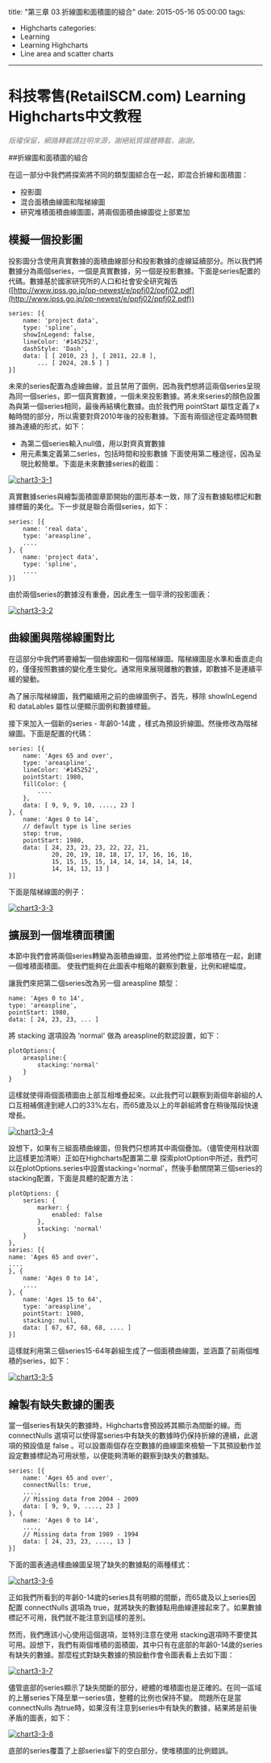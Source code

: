 title: "第三章 03.折線圖和面積圖的組合"
date: 2015-05-16 05:00:00
tags:
  - Highcharts
categories:
  - Learning
  - Learning Highcharts
  - Line area and scatter charts
---

# 科技零售(RetailSCM.com) Learning Highcharts中文教程

_<span style="color: #808080;">版權保留，網路轉載請註明來源，謝絕紙質媒體轉載，謝謝。</span>_

##折線圖和面積圖的組合

在這一部分中我們將探索將不同的類型圖綜合在一起，即混合折線和面積圖：

*   投影圖
*   混合面積曲線圖和階梯線圖
*   研究堆積面積曲線圖圖，將兩個面積曲線圖從上部累加

## 模擬一個投影圖

投影圖分含使用真實數據的面積曲線部分和投影數據的虛線延續部分。所以我們將數據分為兩個series，一個是真實數據，另一個是投影數據。下面是series配置的代碼。數據基於國家研究所的人口和社會安全研究報告([http://www.ipss.go.jp/pp-newest/e/ppfj02/ppfj02.pdf](http://www.ipss.go.jp/pp-newest/e/ppfj02/ppfj02.pdf))

<!--more-->

    series: [{
        name: 'project data',
        type: 'spline',
        showInLegend: false,
        lineColor: '#145252',
        dashStyle: 'Dash',
        data: [ [ 2010, 23 ], [ 2011, 22.8 ],
            ... [ 2024, 28.5 ] ]
    }]

未來的series配置為虛線曲線，並且禁用了圖例，因為我們想將這兩個series呈現為同一個series，即一個真實數據，一個未來投影數據。將未來series的顏色設置為與第一個series相同，最後再結構化數據。由於我們用 pointStart 屬性定義了x軸時間的部分，所以需要對齊2010年後的投影數據。下面有兩個途徑定義時間數據為連續的形式，如下：

*   為第二個series輸入null值，用以對齊真實數據
*   用元素集定義第二series，包括時間和投影數據
下面使用第二種途徑，因為呈現比較簡單。下面是未來數據series的截圖：

[![chart3-3-1](/images/learning_highcharts/chart3-3-1.jpg)](/images/learning_highcharts/chart3-3-1.jpg)

真實數據series與繪製面積圖章節開始的圖形基本一致，除了沒有數據點標記和數據標籤的美化。下一步就是聯合兩個series，如下：

    series: [{
        name: 'real data',
        type: 'areaspline',
        ....
    }, {
        name: 'project data',
        type: 'spline',
        ....
    }]

由於兩個series的數據沒有重疊，因此產生一個平滑的投影圖表：

[![chart3-3-2](/images/learning_highcharts/chart3-3-2.jpg)](/images/learning_highcharts/chart3-3-2.jpg)

## 曲線圖與階梯線圖對比

在這部分中我們將要繪製一個曲線圖和一個階梯線圖。階梯線圖是水準和垂直走向的，僅僅按照數據的變化產生變化。通常用來展現離散的數據，即數據不是連續平緩的變動。

為了展示階梯線圖，我們繼續用之前的曲線圖例子。首先，移除 showInLegend 和 dataLables 屬性以便顯示圖例和數據標籤。

接下來加入一個新的series - 年齡0-14歲 ，樣式為預設折線圖。然後修改為階梯線圖。下面是配置的代碼：

    series: [{
        name: 'Ages 65 and over',
        type: 'areaspline',
        lineColor: '#145252',
        pointStart: 1980,
        fillColor: {
            ....
        },
        data: [ 9, 9, 9, 10, ...., 23 ]
    }, {
        name: 'Ages 0 to 14',
        // default type is line series
        step: true,
        pointStart: 1980,
        data: [ 24, 23, 23, 23, 22, 22, 21,
                20, 20, 19, 18, 18, 17, 17, 16, 16, 16,
                15, 15, 15, 15, 14, 14, 14, 14, 14, 14,
                14, 14, 13, 13 ]
    }]

下面是階梯線圖的例子：

[![chart3-3-3](/images/learning_highcharts/chart3-3-3.jpg)](/images/learning_highcharts/chart3-3-3.jpg)

## 擴展到一個堆積面積圖

本節中我們會將兩個series轉變為面積曲線圖，並將他們從上部堆積在一起，創建一個堆積面積圖。 使我們能夠在此圖表中粗略的觀察到數量，比例和總幅度。

讓我們來把第二個series改為另一個 areaspline 類型：

    name: 'Ages 0 to 14',
    type: 'areaspline',
    pointStart: 1980,
    data: [ 24, 23, 23, ... ]

將 stacking 選項設為 'normal' 做為 areaspline的默認設置，如下：

    plotOptions:{
        areaspline:{
            stacking:'normal'
        }
    }

這樣就使得兩個面積圖由上部互相堆疊起來。以此我們可以觀察到兩個年齡組的人口互相補償達到總人口的33%左右，而65歲及以上的年齡組將會在稍後階段快速增長。

[![chart3-3-4](/images/learning_highcharts/chart3-3-4.jpg)](/images/learning_highcharts/chart3-3-4.jpg)

設想下，如果有三組面積曲線圖，但我們只想將其中兩個疊加。（儘管使用柱狀圖比這樣更加清晰）正如在Highcharts配置第二章 探索plotOption中所述，我們可以在plotOptions.series中設置stacking='normal'，然後手動關閉第三個series的stacking配置，下面是具體的配置方法：

    plotOptions: {
        series: {
            marker: {
                enabled: false
            },
            stacking: 'normal'
        }
    },
    series: [{
    name: 'Ages 65 and over',
    ....
    }, {
        name: 'Ages 0 to 14',
        ....
    }, {
        name: 'Ages 15 to 64',
        type: 'areaspline',
        pointStart: 1980,
        stacking: null,
        data: [ 67, 67, 68, 68, .... ]
    }]

這樣就利用第三個series15-64年齡組生成了一個面積曲線圖，並涵蓋了前兩個堆積的series，如下：

[![chart3-3-5](/images/learning_highcharts/chart3-3-5.jpg)](/images/learning_highcharts/chart3-3-5.jpg)

## 繪製有缺失數據的圖表

當一個series有缺失的數據時，Highcharts會預設將其顯示為間斷的線。而 connectNulls 選項可以使得當series中有缺失的數據時仍保持折線的連續，此選項的預設值是 false 。可以設置兩個存在空數據的曲線圖來檢驗一下其預設動作並設定數據標記為可用狀態，以便能夠清晰的觀察到缺失的數據點。

    series: [{
        name: 'Ages 65 and over',
        connectNulls: true,
        ....,
        // Missing data from 2004 - 2009
        data: [ 9, 9, 9, ...., 23 ]
    }, {
        name: 'Ages 0 to 14',
        ....,
        // Missing data from 1989 - 1994
        data: [ 24, 23, 23, ...., 13 ]
    }]

下面的圖表通過樣曲線圖呈現了缺失的數據點的兩種樣式：

[![chart3-3-6](/images/learning_highcharts/chart3-3-6.jpg)](/images/learning_highcharts/chart3-3-6.jpg)

正如我們所看到的年齡0-14歲的series具有明顯的間斷，而65歲及以上series因配置 connectNulls 選項為 true，就將缺失的數據點用曲線連接起來了。如果數據標記不可用，我們就不能注意到這樣的差別。

然而，我們應該小心使用這個選項，並特別注意在使用 stacking選項時不要使其可用。設想下，我們有兩個堆積的面積圖，其中只有在底部的年齡0-14歲的series有缺失的數據。那麼程式對缺失數據的預設動作會令圖表看上去如下圖：

[![chart3-3-7](/images/learning_highcharts/chart3-3-7.jpg)](/images/learning_highcharts/chart3-3-7.jpg)

儘管底部的series顯示了缺失間斷的部分，總體的堆積圖也是正確的。在同一區域的上層series下降至單一series值，整體的比例也保持不變。 問題所在是當 connectNulls 為true時，如果沒有注意到series中有缺失的數據，結果將是前後矛盾的圖表，如下：

[![chart3-3-8](/images/learning_highcharts/chart3-3-8.jpg)](/images/learning_highcharts/chart3-3-8.jpg)

底部的series覆蓋了上部series留下的空白部分，使堆積圖的比例錯誤。